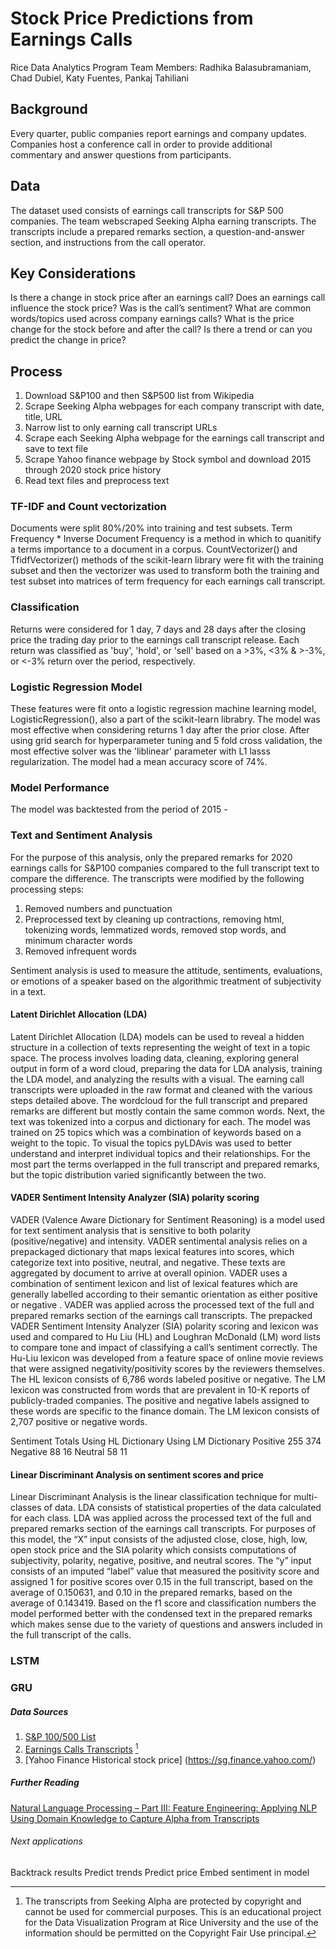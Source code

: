 # Stock Price Predictions from Earnings Calls

Rice Data Analytics Program
Team Members: Radhika Balasubramaniam, Chad Dubiel, Katy Fuentes, Pankaj Tahiliani

## Background 
Every quarter, public companies report earnings and company updates. Companies host a conference call in order to provide additional commentary and answer questions from participants. 

## Data 
The dataset used consists of earnings call transcripts for S&P 500 companies.
The team webscraped Seeking Alpha earning transcripts. The transcripts include a prepared remarks section, a question-and-answer section, and instructions from the call operator. 

## Key Considerations 
Is there a change in stock price after an earnings call?
Does an earnings call influence the stock price?
Was is the call’s sentiment? What are common words/topics used across company earnings calls?
What is the price change for the stock before and after the call? Is there a trend or can you predict the change in price?

## Process 
1. Download S&P100 and then S&P500 list from Wikipedia
2. Scrape Seeking Alpha webpages for each company transcript with date, title, URL
3. Narrow list to only earning call transcript URLs 
4. Scrape each Seeking Alpha webpage for the earnings call transcript and save to text file
5. Scrape Yahoo finance webpage by Stock symbol and download 2015 through 2020 stock price history
6. Read text files and preprocess text


### TF-IDF and Count vectorization 
Documents were split 80%/20% into training and test subsets. Term Frequency * Inverse Document Frequency is a method in which to quanitify a terms importance to a document in a corpus. CountVectorizer() and TfidfVectorizer() methods of the scikit-learn library were fit with the training subset and then the vectorizer was used to transform both the training and test subset into matrices of term frequency for each earnings call transcript. 

### Classification
Returns were considered for 1 day, 7 days and 28 days after the closing price the trading day prior to the earnings call transcript release. Each return was classified as 'buy', 'hold', or 'sell' based on a >3%, <3% & >-3%, or <-3% return over the period, respectively. 

### Logistic Regression Model
These features were fit onto a logistic regression machine learning model, LogisticRegression(), also a part of the scikit-learn librabry. The model was most effective when considering returns 1 day after the prior close. After using grid search for hyperparameter tuning and 5 fold cross validation, the most effective solver was the 'liblinear' parameter with L1 lasss regularization. The model had a mean accuracy score of 74%. 

### Model Performance
The model was backtested from the period of 2015 - 

### Text and Sentiment Analysis
For the purpose of this analysis, only the prepared remarks for 2020 earnings calls for S&P100 companies compared to the full transcript text to compare the difference.
The transcripts were modified by the following processing steps: 

1. Removed numbers and punctuation
2. Preprocessed text by cleaning up contractions, removing html, tokenizing words, lemmatized words, removed stop words, and minimum character words
3. Removed infrequent words

Sentiment analysis is used to measure the attitude, sentiments, evaluations, or emotions of a speaker based on the algorithmic treatment of subjectivity in a text.


#### Latent Dirichlet Allocation (LDA)
Latent Dirichlet Allocation (LDA) models can be used to reveal a hidden structure in a collection of texts representing the weight of text in a topic space. The process involves loading data, cleaning, exploring general output in form of a word cloud, preparing the data for LDA analysis, training the LDA model, and analyzing the results with a visual. The earning call transcripts were uploaded in the raw format and cleaned with the various steps detailed above.  The wordcloud for the full transcript and prepared remarks are different but mostly contain the same common words. Next, the text was tokenized into a corpus and dictionary for each. The model was trained on 25 topics which was a combination of keywords based on a weight to the topic. To visual the topics pyLDAvis was used to better understand and interpret individual topics and their relationships.  For the most part the terms overlapped in the full transcript and prepared remarks, but the topic distribution varied significantly between the two.
	
#### VADER Sentiment Intensity Analyzer (SIA) polarity scoring 
VADER (Valence Aware Dictionary for Sentiment Reasoning) is a model used for text sentiment analysis that is sensitive to both polarity (positive/negative) and intensity. VADER sentimental analysis relies on a prepackaged dictionary that maps lexical features into scores, which categorize text into positive, neutral, and negative. These texts are aggregated by document to arrive at overall opinion. VADER uses a combination of sentiment lexicon and list of lexical features which are generally labelled according to their semantic orientation as either positive or negative .
VADER was applied across the processed text of the full and prepared remarks section of the earnings call transcripts. The prepacked VADER Sentiment Intensity Analyzer (SIA) polarity scoring and lexicon was used and compared to Hu Liu  (HL) and Loughran McDonald   (LM) word lists to compare tone and impact of classifying a call’s sentiment correctly.    The Hu-Liu lexicon was developed from a feature space of online movie reviews that were assigned negativity/positivity scores by the reviewers themselves. The HL lexicon consists of 6,786 words labeled positive or negative. The LM lexicon was constructed from words that are prevalent in 10-K reports of publicly-traded companies. The positive and negative labels assigned to these words are specific to the finance domain. The LM lexicon consists of 2,707 positive or negative words. 

Sentiment Totals	Using HL Dictionary	Using LM Dictionary
Positive 		255			374
Negative		88			16
Neutral			58			11


#### Linear Discriminant Analysis on sentiment scores and price
Linear Discriminant Analysis is the linear classification technique for multi-classes of data. LDA consists of statistical properties of the data calculated for each class. LDA was applied across the processed text of the full and prepared remarks section of the earnings call transcripts. For purposes of this model, the “X” input consists of the adjusted close, close, high, low, open stock price and the SIA polarity which consists computations of subjectivity, polarity, negative, positive, and neutral scores. The “y” input consists of an imputed “label” value that measured the positivity score and assigned 1 for positive scores over 0.15 in the full transcript, based on the average of 0.150631, and 0.10 in the prepared remarks, based on the average of 0.143419. Based on the f1 score and classification numbers the model performed better with the condensed text in the prepared remarks which makes sense due to the variety of questions and answers included in the full transcript of the calls.


### LSTM



### GRU





##### Data Sources

1. [S&P 100/500 List](https://en.wikipedia.org/wiki/List_of_stock_exchanges) 
2. [Earnings Calls Transcripts](https://seekingalpha.com/earnings/earnings-call-transcripts) [^1]  
3. [Yahoo Finance Historical stock price] (https://sg.finance.yahoo.com/)

##### Further Reading
[Natural Language Processing – Part III: Feature Engineering: Applying NLP Using Domain Knowledge to Capture Alpha from Transcripts](https://www.spglobal.com/marketintelligence/en/documents/nlp-iii-final-013020-10a.pdf)


###### Next applications
Backtrack results
Predict trends
Predict price
Embed sentiment in model

[^1]: The transcripts from Seeking Alpha are protected by copyright and cannot be used for commercial purposes. This is an educational project for the Data Visualization Program at Rice University and the use of the information should be permitted on the Copyright Fair Use principal.

